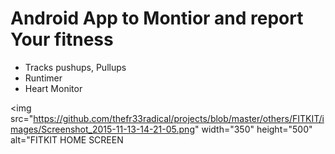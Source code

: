 # Android App to Montior and report Your fitness
* Tracks pushups, Pullups
* Runtimer
* Heart Monitor

<p align="center">
  
  <img src="https://github.com/thefr33radical/projects/blob/master/others/FITKIT/images/Screenshot_2015-11-13-14-21-05.png" width="350" height="500" alt="FITKIT HOME SCREEN
</p>
<br>
<p align="center">
 <img src="https://github.com/thefr33radical/projects/blob/master/others/FITKIT/images/Screenshot_2015-11-13-14-21-16.png" width="350" height="500" alt="FITKIT HOME SCREEN
 </p>

